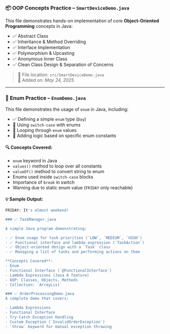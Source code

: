 ### 📦 OOP Concepts Practice – `SmartDeviceDemo.java`

This file demonstrates hands-on implementation of core **Object-Oriented Programming** concepts in Java:

- ✅ Abstract Class  
- ✅ Inheritance & Method Overriding  
- ✅ Interface Implementation  
- ✅ Polymorphism & Upcasting  
- ✅ Anonymous Inner Class  
- ✅ Clean Class Design & Separation of Concerns  

> 📁 File location: `src/SmartDeviceDemo.java`  
> 📌 Added on: *May 24, 2025*

---

### 🧠 Enum Practice – `EnumDemo.java`

This file demonstrates the usage of `enum` in Java, including:

- ✅ Defining a simple `enum` type (`Day`)
- 🎯 Using `switch-case` with enums
- 🔁 Looping through `enum` values
- 📘 Adding logic based on specific enum constants

#### 🔍 Concepts Covered:
- `enum` keyword in Java
- `values()` method to loop over all constants
- `valueOf()` method to convert string to enum
- Enums used inside `switch-case` blocks
- Importance of `break` in switch
- Warning due to static enum value (`FRIDAY` only reachable)

#### 💡 Sample Output:
```bash
FRIDAY: It's almost weekend!

### ✅ TaskManager.java

A simple Java program demonstrating:

- ✅ Enum usage for task priorities (`LOW`, `MEDIUM`, `HIGH`)
- ✅ Functional interface and lambda expression (`TaskAction`)
- ✅ Object-oriented design with a `Task` class
- ✅ Managing a list of tasks and performing actions on them

**Concepts Covered**:
- Enum
- Functional Interface (`@FunctionalInterface`)
- Lambda Expressions (Java 8 feature)
- OOP: Classes, Objects, Methods
- Collection: `ArrayList`

### ✅ OrderProcessingDemo.java
A complete demo that covers:

- Lambda Expressions
- Functional Interface
- Try-Catch Exception Handling
- Custom Exception (`InvalidOrderException`)
- `throw` keyword for manual exception throwing


